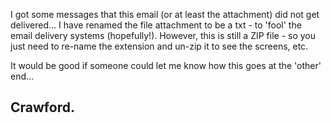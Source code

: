 I got some messages that this email (or at least the attachment) did not get delivered...   I have renamed the file attachment to be a txt - to 'fool' the email delivery systems (hopefully!).   However, this is still a ZIP file - so you just need to re-name the extension and un-zip it to see the screens, etc.

It would be good if someone could let me know how this goes at the 'other' end...

Crawford.
----------------------------------------------------------------------
